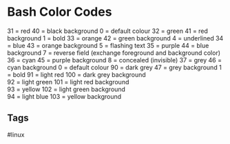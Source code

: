 # Bash Color Codes

31  = red 	40  = black background 	0   = default colour
32  = green 	41  = red background 	1   = bold
33  = orange 	42  = green background 	4   = underlined
34  = blue 	43  = orange background 	5   = flashing text
35  = purple 	44  = blue background 	7   = reverse field (exchange foreground and background color)
36  = cyan 	45  = purple background 	8   = concealed (invisible)
37  = grey 	46  = cyan background 	0   = default colour
90  = dark grey 	47  = grey background 	1   = bold
91  = light red 	100 = dark grey background 	
92  = light green 	101 = light red background 	
93  = yellow 	102 = light green background 	
94  = light blue 	103 = yellow background

## Tags
#linux
